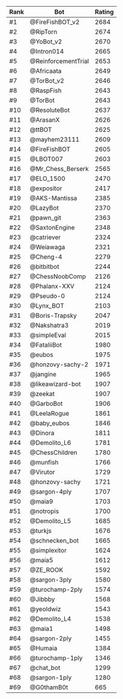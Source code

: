 Rank|Bot|Rating
---|---|---
#1|@FireFishBOT_v2|2684
#2|@RipTorn|2674
#3|@YoBot_v2|2670
#4|@Intron014|2665
#5|@ReinforcementTrial|2653
#6|@Africaata|2649
#7|@TorBot_v2|2646
#8|@RaspFish|2643
#9|@TorBot|2643
#10|@ResoluteBot|2637
#11|@ArasanX|2626
#12|@ttBOT|2625
#13|@mayhem23111|2609
#14|@FireFishBOT|2605
#15|@LBOT007|2603
#16|@Mr_Chess_Berserk|2565
#17|@ELO_1500|2470
#18|@expositor|2417
#19|@AKS-Mantissa|2385
#20|@LazyBot|2370
#21|@pawn_git|2363
#22|@SaxtonEngine|2348
#23|@catriever|2324
#24|@Weiawaga|2321
#25|@Cheng-4|2279
#26|@bitbitbot|2244
#27|@ChessNoobComp|2126
#28|@Phalanx-XXV|2124
#29|@Pseudo-0|2124
#30|@Lynx_BOT|2103
#31|@Boris-Trapsky|2047
#32|@Nakshatra3|2019
#33|@simpleEval|2015
#34|@FataliiBot|1980
#35|@eubos|1975
#36|@honzovy-sachy-2|1971
#37|@jangine|1965
#38|@likeawizard-bot|1907
#39|@zeekat|1907
#40|@GarboBot|1906
#41|@LeelaRogue|1861
#42|@baby_eubos|1846
#43|@Dinora|1811
#44|@Demolito_L6|1781
#45|@ChessChildren|1780
#46|@munfish|1766
#47|@Virutor|1729
#48|@honzovy-sachy|1721
#49|@sargon-4ply|1707
#50|@maia9|1703
#51|@notropis|1700
#52|@Demolito_L5|1685
#53|@turkjs|1676
#54|@schnecken_bot|1665
#55|@simplexitor|1624
#56|@maia5|1612
#57|@ZE_ROOK|1592
#58|@sargon-3ply|1580
#59|@turochamp-2ply|1574
#60|@Jibbby|1568
#61|@yeoldwiz|1543
#62|@Demolito_L4|1538
#63|@maia1|1498
#64|@sargon-2ply|1455
#65|@Humaia|1384
#66|@turochamp-1ply|1346
#67|@chat_bot|1299
#68|@sargon-1ply|1280
#69|@G0thamB0t|665
